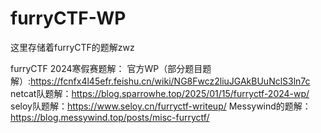 # furryCTF-WP
这里存储着furryCTF的题解zwz

furryCTF 2024寒假赛题解：
官方WP（部分题目题解）:https://fcnfx4l45efr.feishu.cn/wiki/NG8Fwcz2liuJGAkBUuNclS3ln7c
netcat队题解：https://blog.sparrowhe.top/2025/01/15/furryctf-2024-wp/
seloy队题解：https://www.seloy.cn/furryctf-writeup/
Messywind的题解：https://blog.messywind.top/posts/misc-furryctf/
